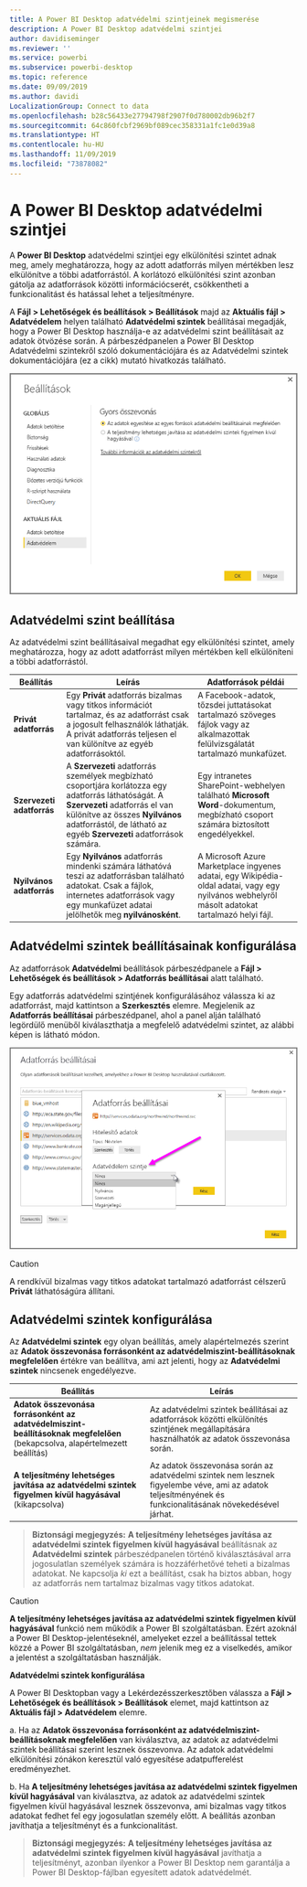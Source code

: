 ```yaml
---
title: A Power BI Desktop adatvédelmi szintjeinek megismerése
description: A Power BI Desktop adatvédelmi szintjei
author: davidiseminger
ms.reviewer: ''
ms.service: powerbi
ms.subservice: powerbi-desktop
ms.topic: reference
ms.date: 09/09/2019
ms.author: davidi
LocalizationGroup: Connect to data
ms.openlocfilehash: b28c56433e27794798f2907f0d780002db96b2f7
ms.sourcegitcommit: 64c860fcbf2969bf089cec358331a1fc1e0d39a8
ms.translationtype: HT
ms.contentlocale: hu-HU
ms.lasthandoff: 11/09/2019
ms.locfileid: "73878082"
---
```

# <a name="power-bi-desktop-privacy-levels"></a>A Power BI Desktop adatvédelmi szintjei
A **Power BI Desktop** adatvédelmi szintjei egy elkülönítési szintet adnak meg, amely meghatározza, hogy az adott adatforrás milyen mértékben lesz elkülönítve a többi adatforrástól. A korlátozó elkülönítési szint azonban gátolja az adatforrások közötti információcserét, csökkentheti a funkcionalitást és hatással lehet a teljesítményre.

A **Fájl > Lehetőségek és beállítások > Beállítások** majd az **Aktuális fájl > Adatvédelem** helyen található **Adatvédelmi szintek** beállításai megadják, hogy a Power BI Desktop használja-e az adatvédelmi szint beállításait az adatok ötvözése során. A párbeszédpanelen a Power BI Desktop Adatvédelmi szintekről szóló dokumentációjára és az Adatvédelmi szintek dokumentációjára (ez a cikk) mutató hivatkozás található.

![](media/desktop-privacy-levels/desktop_privacylevels1.png)

## <a name="configure-a-privacy-level"></a>Adatvédelmi szint beállítása
Az adatvédelmi szint beállításaival megadhat egy elkülönítési szintet, amely meghatározza, hogy az adott adatforrást milyen mértékben kell elkülöníteni a többi adatforrástól.

| Beállítás | Leírás | Adatforrások példái |
| --- | --- | --- |
| **Privát adatforrás** |Egy **Privát** adatforrás bizalmas vagy titkos információt tartalmaz, és az adatforrást csak a jogosult felhasználók láthatják. A privát adatforrás teljesen el van különítve az egyéb adatforrásoktól. |A Facebook-adatok, tőzsdei juttatásokat tartalmazó szöveges fájlok vagy az alkalmazottak felülvizsgálatát tartalmazó munkafüzet. |
| **Szervezeti adatforrás** |A **Szervezeti** adatforrás személyek megbízható csoportjára korlátozza egy adatforrás láthatóságát. A **Szervezeti** adatforrás el van különítve az összes **Nyilvános** adatforrástól, de látható az egyéb **Szervezeti** adatforrások számára. |Egy intranetes SharePoint-webhelyen található **Microsoft Word**-dokumentum, megbízható csoport számára biztosított engedélyekkel. |
| **Nyilvános adatforrás** |Egy **Nyilvános** adatforrás mindenki számára láthatóvá teszi az adatforrásban található adatokat. Csak a fájlok, internetes adatforrások vagy egy munkafüzet adatai jelölhetők meg **nyilvánosként**. |A Microsoft Azure Marketplace ingyenes adatai, egy Wikipédia-oldal adatai, vagy egy nyilvános webhelyről másolt adatokat tartalmazó helyi fájl. |

## <a name="configure-privacy-level-settings"></a>Adatvédelmi szintek beállításainak konfigurálása
Az adatforrások **Adatvédelmi** beállítások párbeszédpanele a **Fájl > Lehetőségek és beállítások > Adatforrás beállításai** alatt található.

Egy adatforrás adatvédelmi szintjének konfigurálásához válassza ki az adatforrást, majd kattintson a **Szerkesztés** elemre. Megjelenik az **Adatforrás beállításai** párbeszédpanel, ahol a panel alján található legördülő menüből kiválaszthatja a megfelelő adatvédelmi szintet, az alábbi képen is látható módon.

![](media/desktop-privacy-levels/desktop_privacylevels2.png)

> [!CAUTION]
> A rendkívül bizalmas vagy titkos adatokat tartalmazó adatforrást célszerű **Privát** láthatóságúra állítani.
> 

## <a name="configure-privacy-levels"></a>Adatvédelmi szintek konfigurálása
Az **Adatvédelmi szintek** egy olyan beállítás, amely alapértelmezés szerint az **Adatok összevonása forrásonként az adatvédelmiszint-beállításoknak megfelelően** értékre van beállítva, ami azt jelenti, hogy az **Adatvédelmi szintek** nincsenek engedélyezve.

| Beállítás | Leírás |
| --- | --- |
| **Adatok összevonása forrásonként az adatvédelmiszint-beállításoknak megfelelően** (bekapcsolva, alapértelmezett beállítás) |Az adatvédelmi szintek beállításai az adatforrások közötti elkülönítés szintjének megállapítására használhatók az adatok összevonása során. |
| **A teljesítmény lehetséges javítása az adatvédelmi szintek figyelmen kívül hagyásával** (kikapcsolva) |Az adatok összevonása során az adatvédelmi szintek nem lesznek figyelembe véve, ami az adatok teljesítményének és funkcionalitásának növekedésével járhat. |

> **Biztonsági megjegyzés:** **A teljesítmény lehetséges javítása az adatvédelmi szintek figyelmen kívül hagyásával** beállításnak az **Adatvédelmi szintek** párbeszédpanelen történő kiválasztásával arra jogosulatlan személyek számára is hozzáférhetővé teheti a bizalmas adatokat. Ne kapcsolja *ki* ezt a beállítást, csak ha biztos abban, hogy az adatforrás nem tartalmaz bizalmas vagy titkos adatokat.
> 
> 

> [!CAUTION]
> **A teljesítmény lehetséges javítása az adatvédelmi szintek figyelmen kívül hagyásával** funkció nem működik a Power BI szolgáltatásban. Ezért azoknál a Power BI Desktop-jelentéseknél, amelyeket ezzel a beállítással tettek közzé a Power BI szolgáltatásban, *nem* jelenik meg ez a viselkedés, amikor a jelentést a szolgáltatásban használják.
> 

**Adatvédelmi szintek konfigurálása**

A Power BI Desktopban vagy a Lekérdezésszerkesztőben válassza a **Fájl > Lehetőségek és beállítások > Beállítások** elemet, majd kattintson az **Aktuális fájl > Adatvédelem** elemre.

a. Ha az **Adatok összevonása forrásonként az adatvédelmiszint-beállításoknak megfelelően** van kiválasztva, az adatok az adatvédelmi szintek beállításai szerint lesznek összevonva. Az adatok adatvédelmi elkülönítési zónákon keresztül való egyesítése adatpufferelést eredményezhet.

b. Ha **A teljesítmény lehetséges javítása az adatvédelmi szintek figyelmen kívül hagyásával** van kiválasztva, az adatok az adatvédelmi szintek figyelmen kívül hagyásával lesznek összevonva, ami bizalmas vagy titkos adatokat fedhet fel egy jogosulatlan személy előtt. A beállítás azonban javíthatja a teljesítményt és a funkcionalitást.

> **Biztonsági megjegyzés:** **A teljesítmény lehetséges javítása az adatvédelmi szintek figyelmen kívül hagyásával** javíthatja a teljesítményt, azonban ilyenkor a Power BI Desktop nem garantálja a Power BI Desktop-fájlban egyesített adatok adatvédelmét.
> 
> 


